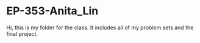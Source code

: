 # EP-353-Anita_Lin
Hi, this is my folder for the class. It includes all of my problem sets and the final project. 
